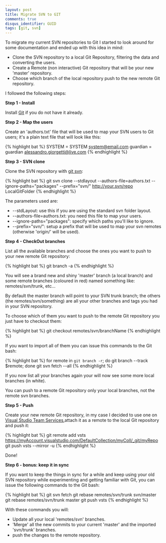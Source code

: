 ```yaml
---
layout: post
title: Migrate SVN to GIT
comments: true
disqus_identifier: GUID
tags: [git, svn]
---
```


To migrate my current SVN repositories to Git I started to look around for some documentation and ended up with this idea in mind:

- Clone the SVN repository to a local Git Repository, filtering the data and converting the users.
- Create a Remote (non interactive) Git repository that will be your new 'master' repository.
- Choose which branch of the local repository push to the new remote Git repository.

I followed the following steps:

**Step 1 - Install**

Install [Git](https://git-scm.com/) if you do not have it already.

**Step 2 - Map the users**

Create an 'authors.txt' file that will be used to map your SVN users to Git users; it's a plain text file that will look like this:

{% highlight bat %}
SYSTEM = SYSTEM <system@email.com>
guardian = guardian <alessandro.giorgetti@live.com>
{% endhighlight %}

**Step 3 - SVN clone**

Clone the SVN repository with [git svn](https://git-scm.com/docs/git-svn):

{% highlight bat %}
git svn clone --stdlayout --authors-file=authors.txt --ignore-paths="packages" --prefix="svn/" http://your.svn/repo LocalGitFolder
{% endhighlight %}

The parameters used are:

- --stdLayout: use this if you are using the standard svn folder layout.
- --authors-file=authors.txt: you need this file to map your users.
- --ignore-paths="packages": specify which paths you'll like to ignore. 
- --prefix="svn/": setup a prefix that will be used to map your svn remotes (otherwise 'origin/' will be used).

**Step 4 - CheckOut branches**

List all the available branches and choose the ones you want to push to your new remote Git repository:

{% highlight bat %}
git branch -a
{% endhighlight %}

You will see a brand new and shiny 'master' branch (a local branch) and some remote branches (coloured in red) named something like: remotes/svn/trunk, etc...

By default the master branch will point to your SVN trunk branch; the others (the remotes/svn/something) are all your other branches and tags you had in your SVN repository. 

To choose which of them you want to push to the remote Git repository you just have to checkout them:

{% highlight bat %}
git checkout remotes/svn/branchName
{% endhighlight %}

If you want to import all of them you can issue this commands to the Git bash:

{% highlight bat %}
for remote in `git branch -r`; do git branch --track $remote; done
git svn fetch --all
{% endhighlight %}

If you now list all your branches again your will now see some more local branches (in white).

You can push to a remote Git repository only your local branches, not the remote svn branches.

**Step 5 - Push**

Create your new remote Git repository, in my case I decided to use one on [Visual Studio Team Services](https://www.visualstudio.com/products/visual-studio-team-services-vs.aspx),attach it as a remote to the local Git repository and push it: 

{% highlight bat %}
git remote add vsts https://myAccount.visualstudio.com/DefaultCollection/myColl/_git/myRepo
git push vsts --mirror -u 
{% endhighlight %}

Done!

**Step 6 - bonus: keep it in sync**

If you want to keep the things in sync for a while and keep using your old SVN repository while experimenting and getting familiar with Git, you can issue the following commands to the Git bash:

{% highlight bat %}
git svn fetch
git rebase remotes/svn/trunk svn/master
git rebase remotes/svn/trunk master
git push vsts
{% endhighlight %}

With these commands you will:

- Update all your local 'remotes/svn' branches.
- 'Merge' all the new commits to your current 'master' and the imported 'svn/trunk' branches.
- push the changes to the remote repository.